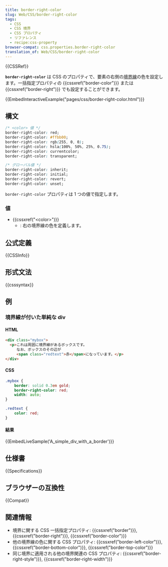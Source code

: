 ```yaml
---
title: border-right-color
slug: Web/CSS/border-right-color
tags:
  - CSS
  - CSS 境界
  - CSS プロパティ
  - リファレンス
  - recipe:css-property
browser-compat: css.properties.border-right-color
translation_of: Web/CSS/border-right-color
---
```

{{CSSRef}}

**`border-right-color`** は CSS のプロパティで、要素の右側の[境界線](/ja/docs/Web/CSS/border)の色を設定します。一括指定プロパティの {{cssxref("border-color")}} または {{cssxref("border-right")}} でも設定することができます。

{{EmbedInteractiveExample("pages/css/border-right-color.html")}}

## 構文

```css
/* <color> 値 */
border-right-color: red;
border-right-color: #ffbb00;
border-right-color: rgb(255, 0, 0);
border-right-color: hsla(100%, 50%, 25%, 0.75);
border-right-color: currentcolor;
border-right-color: transparent;

/* グローバル値 */
border-right-color: inherit;
border-right-color: initial;
border-right-color: revert;
border-right-color: unset;
```

`border-right-color` プロパティは 1 つの値で指定します。

### 値

- {{cssxref("&lt;color&gt;")}}
  - : 右の境界線の色を定義します。

## 公式定義

{{CSSInfo}}

## 形式文法

{{csssyntax}}

## 例

<h3 id="A_simple_div_with_a_border">境界線が付いた単純な div</h3>

#### HTML

```html
<div class="mybox">
  <p>これは周囲に境界線があるボックスです。
     なお、ボックスのその辺が
     <span class="redtext">赤</span>になっています。</p>
</div>
```

#### CSS

```css
.mybox {
    border: solid 0.3em gold;
    border-right-color: red;
    width: auto;
}

.redtext {
    color: red;
}
```

#### 結果

{{EmbedLiveSample('A_simple_div_with_a_border')}}

## 仕様書

{{Specifications}}

## ブラウザーの互換性

{{Compat}}

## 関連情報

- 境界に関する CSS 一括指定プロパティ: {{cssxref("border")}}, {{cssxref("border-right")}}, {{cssxref("border-color")}}
- 他の境界線の色に関する CSS プロパティ: {{cssxref("border-left-color")}}, {{cssxref("border-bottom-color")}}, {{cssxref("border-top-color")}}
- 同じ境界に適用される他の境界関連の CSS プロパティ: {{cssxref("border-right-style")}}, {{cssxref("border-right-width")}}
